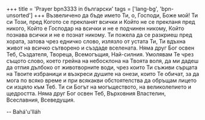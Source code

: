 +++
title = 'Prayer bpn3333 in български'
tags = ['lang-bg', 'bpn-unsorted']
+++
Възвеличено да бъде името Ти, о, Господи, Боже мой! Ти си Този, пред Когото се прекланят всички и Който не се прекланя пред никого, Който е Господар на всички и не е подчинен никому, Който познава всички и не е познат никому. Ти пожела да се разкриеш пред хората, затова чрез едничко слово, излязло от устата Ти, Ти вдъхна живот на всичко сътворено и създаде вселената. Няма друг Бог освен Теб, Създателя, Твореца, Всемогъщия, Най-силния.
Умолявам Те чрез същото слово, което грейна на небосклона на Твоята воля, да ми дадеш да отпия дълбоко от животворните води, чрез които Ти съживи сърцата на Твоите избраници и възкреси душите на онези, които Те обичат, за да мога по всяко време и при всякакви обстоятелства да обръщам лицето си изцяло към Теб.
Ти си Богът на могъществото, на великолепието и щедростта. Няма друг Бог освен Теб, Върховния Властелин, Всеславния, Всеведущия.

-- Bahá'u'lláh
